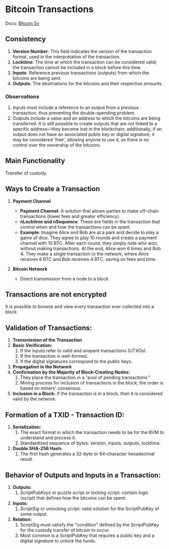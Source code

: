 # Bitcoin Transactions

Docs: [Bitcoin Sv](https://wiki.bitcoinsv.io/index.php/Bitcoin_Transactions)

## Consistency

1. **Version Number**: This field indicates the version of the transaction format, used in the interpretation of the transaction.
2. **Locktime**: The time at which the transaction can be considered valid; the transaction cannot be included in a block before this time.
3. **Inputs**: Reference previous transactions (outputs) from which the bitcoins are being sent.
4. **Outputs**: The destinations for the bitcoins and their respective amounts.

### Observations

1. Inputs must include a reference to an output from a previous transaction, thus preventing the double-spending problem.
2. Outputs include a value and an address to which the bitcoins are being transferred. It is still possible to create outputs that are not linked to a specific address—they become lost in the blockchain; additionally, if an output does not have an associated public key or digital signature, it may be considered 'free', allowing anyone to use it, as there is no control over the ownership of the bitcoins.

## Main Functionality

Transfer of custody.

## Ways to Create a Transaction

1. **Payment Channel**
   - **Payment Channel**: A solution that allows parties to make off-chain transactions (lower fees and greater efficiency).
   - **nLocktime and nSequence**: These are fields in the transaction that control when and how the transactions can be spent.
   - **Example**: Imagine Alice and Bob are at a park and decide to play a game of dice. They agree to play 10 rounds and create a payment channel with 10 BTC. After each round, they simply note who won, without making transactions. At the end, Alice won 6 times and Bob 4. They make a single transaction to the network, where Alice receives 6 BTC and Bob receives 4 BTC, saving on fees and time.

2. **Bitcoin Network**
   - Direct transmission from a node to a block


## Transactions are not encrypted
It is possible to browse and view every transaction ever collected into a block.

## Validation of Transactions:
1. **Transmission of the Transaction**
2. **Basic Verification:**
   1. If the inputs refer to valid and unspent transactions (UTXOs).
   2. If the transaction is well-formed.
   3. If the digital signatures correspond to the public keys.
3. **Propagation in the Network**
4. **Confirmation by the Majority of Block-Creating Nodes:**
   1. They place the transaction in a "pool of pending transactions."
   2. Mining process for inclusion of transactions in the block; the order is based on miners' consensus.
5. **Inclusion in a Block:** 
   If the transaction is in a block, then it is considered valid by the network.

## Formation of a TXID - Transaction ID:
1. **Serialization:** 
   1. The exact format in which the transaction needs to be for the BVM to understand and process it.
   2. Standardized sequence of bytes: version, inputs, outputs, locktime.
2. **Double SHA-256 Hash:**
   1. The first hash generates a 32-byte or 64-character hexadecimal result.

## Behavior of Outputs and Inputs in a Transaction:
1. **Outputs:**
   1. _ScriptPubKeys_ or puzzle script or locking script: contain logic (script) that defines how the bitcoins can be spent.
2. **Inputs:** 
   1. _ScriptSig_ or unlocking script: valid solution for the ScriptPubKey of some output.
3. **Relation:**
   1. ScriptSig must satisfy the "condition" defined by the ScriptPubKey for the custody transfer of bitcoin to occur.
   2. Most common is a ScriptPubKey that requires a public key and a digital signature to unlock the funds.

